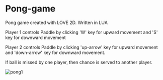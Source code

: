 # Pong-game
Pong game created with LOVE 2D. Written in LUA

Player 1 controls Paddle by clicking 'W' key for upward movement and 'S' key for downward movement

Player 2 controls Paddle by clicking 'up-arrow' key for upward movement and 'down-arrow' key for downward movement.

If ball is missed by one player, then chance is served to another player.

![pong1](https://user-images.githubusercontent.com/20983488/85227818-37a6d680-b3fd-11ea-94e0-e0e83e641c0e.PNG)
